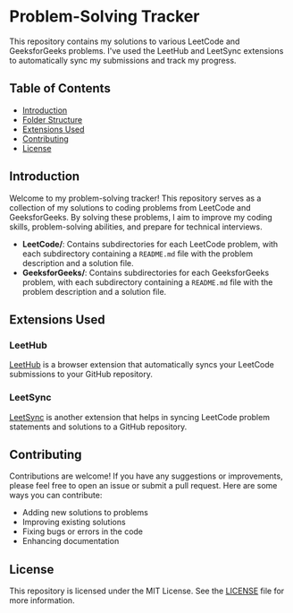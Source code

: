 # Problem-Solving Tracker

This repository contains my solutions to various LeetCode and GeeksforGeeks problems. I've used the LeetHub and LeetSync extensions to automatically sync my submissions and track my progress.

## Table of Contents
- [Introduction](#introduction)
- [Folder Structure](#folder-structure)
- [Extensions Used](#extensions-used)
- [Contributing](#contributing)
- [License](#license)

## Introduction
Welcome to my problem-solving tracker! This repository serves as a collection of my solutions to coding problems from LeetCode and GeeksforGeeks. By solving these problems, I aim to improve my coding skills, problem-solving abilities, and prepare for technical interviews.


- **LeetCode/**: Contains subdirectories for each LeetCode problem, with each subdirectory containing a `README.md` file with the problem description and a solution file.
- **GeeksforGeeks/**: Contains subdirectories for each GeeksforGeeks problem, with each subdirectory containing a `README.md` file with the problem description and a solution file.

## Extensions Used
### LeetHub
[LeetHub](https://github.com/QasimWani/LeetHub) is a browser extension that automatically syncs your LeetCode submissions to your GitHub repository.

### LeetSync
[LeetSync](https://github.com/CharlieZhang1999/LeetSync) is another extension that helps in syncing LeetCode problem statements and solutions to a GitHub repository.

## Contributing
Contributions are welcome! If you have any suggestions or improvements, please feel free to open an issue or submit a pull request. Here are some ways you can contribute:
- Adding new solutions to problems
- Improving existing solutions
- Fixing bugs or errors in the code
- Enhancing documentation

## License
This repository is licensed under the MIT License. See the [LICENSE](LICENSE) file for more information.


